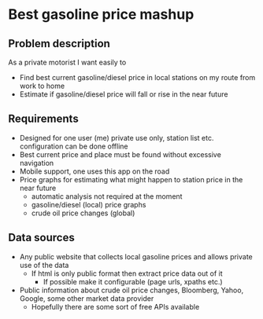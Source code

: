 # Best gasoline price mashup

## Problem description

As a private motorist I want easily to

* Find best current gasoline/diesel price in local stations on my route from work to home
* Estimate if gasoline/diesel price will fall or rise in the near future

## Requirements

* Designed for one user (me) private use only, station list etc. configuration can be done offline
* Best current price and place must be found without excessive navigation
* Mobile support, one uses this app on the road
* Price graphs for estimating what might happen to station price in the near future
  * automatic analysis not required at the moment
  * gasoline/diesel (local) price graphs 
  * crude oil price changes (global)

## Data sources

* Any public website that collects local gasoline prices and allows private use of the data
  * If html is only public format then extract price data out of it
    * If possible make it configurable (page urls, xpaths etc.)
* Public information about crude oil price changes, Bloomberg, Yahoo, Google, some other market data provider
  * Hopefully there are some sort of free APIs available
